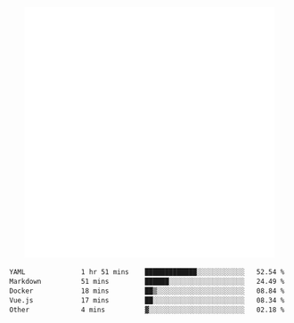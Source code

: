 <div align="center">
    <a href="https://konst.fish">
        <img src="https://raw.githubusercontent.com/konstfish/konstfish/master/fish.svg" alt="Logo" width="450"/>
    </a>
</div>

<!--START_SECTION:waka-->

```txt
YAML              1 hr 51 mins    █████████████░░░░░░░░░░░░   52.54 %
Markdown          51 mins         ██████░░░░░░░░░░░░░░░░░░░   24.49 %
Docker            18 mins         ██▒░░░░░░░░░░░░░░░░░░░░░░   08.84 %
Vue.js            17 mins         ██░░░░░░░░░░░░░░░░░░░░░░░   08.34 %
Other             4 mins          ▓░░░░░░░░░░░░░░░░░░░░░░░░   02.18 %
```

<!--END_SECTION:waka-->
